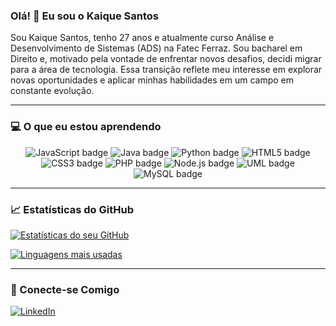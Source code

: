 ### Olá! 👋 Eu sou o Kaique Santos

Sou Kaique Santos, tenho 27 anos e atualmente curso Análise e Desenvolvimento de Sistemas (ADS) na Fatec Ferraz. Sou bacharel em Direito e, motivado pela vontade de enfrentar novos desafios, decidi migrar para a área de tecnologia. Essa transição reflete meu interesse em explorar novas oportunidades e aplicar minhas habilidades em um campo em constante evolução.

---

### 💻 O que eu estou aprendendo

<div align="center">
  <img src="https://img.shields.io/badge/JavaScript-F7DF1E?style=for-the-badge&logo=javascript&logoColor=black" alt="JavaScript badge">
  <img src="https://img.shields.io/badge/Java-ED8B00?style=for-the-badge&logo=openjdk&logoColor=white" alt="Java badge">
  <img src="https://img.shields.io/badge/Python-3776AB?style=for-the-badge&logo=python&logoColor=white" alt="Python badge">
  <img src="https://img.shields.io/badge/HTML5-E34F26?style=for-the-badge&logo=html5&logoColor=white" alt="HTML5 badge">
  <img src="https://img.shields.io/badge/CSS3-1572B6?style=for-the-badge&logo=css3&logoColor=white" alt="CSS3 badge">
  <img src="https://img.shields.io/badge/PHP-777BB4?style=for-the-badge&logo=php&logoColor=white" alt="PHP badge">
  <img src="https://img.shields.io/badge/Node.js-339933?style=for-the-badge&logo=node.js&logoColor=white" alt="Node.js badge">
  <img src="https://img.shields.io/badge/UML-123456?style=for-the-badge&logo=uml&logoColor=white" alt="UML badge">
  <img src="https://img.shields.io/badge/MySQL-4479A1?style=for-the-badge&logo=mysql&logoColor=white" alt="MySQL badge">
</div>

---

### 📈 Estatísticas do GitHub

[![Estatísticas do seu GitHub](https://github-readme-stats.vercel.app/api?username=KaiqueH97&show_icons=true&theme=dark)](https://github.com//KaiqueH97/github-readme-stats)

[![Linguagens mais usadas](https://github-readme-stats.vercel.app/api/top-langs/?username=KaiqueH97&layout=compact&theme=dark)](https://github.com//KaiqueH97/github-readme-stats)

---

### 📧 Conecte-se Comigo

[![LinkedIn](https://img.shields.io/badge/LinkedIn-0A66C2?style=for-the-badge&logo=linkedin&logoColor=white)](https://www.linkedin.com/in/kaiquehsfs/)
